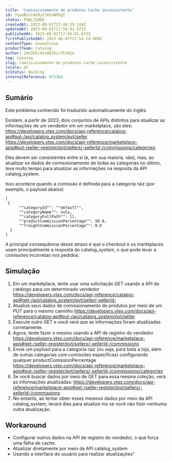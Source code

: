 ```yaml
---
title: 'Comissionamento de produtos Cache inconsistente'
id: 7queBSJcAG9yIlKbvWOVgY
status: PUBLISHED
createdAt: 2023-08-01T17:48:39.144Z
updatedAt: 2023-08-01T17:56:01.673Z
publishedAt: 2023-08-01T17:56:01.673Z
firstPublishedAt: 2023-08-01T17:54:19.969Z
contentType: knownIssue
productTeam: Catalog
author: 2mXZkbi0oi061KicTExNjo
tag: Catalog
slug: comissionamento-de-produtos-cache-inconsistente
locale: pt
kiStatus: Backlog
internalReference: 872364
---
```


## Sumário

<div class="alert alert-info">
  <p>Este problema conhecido foi traduzido automaticamente do inglês.</p>
</div>

Existem, a partir de 2023, dois conjuntos de APIs distintos para atualizar as informações de um vendedor em um marketplace, são eles:
https://developers.vtex.com/docs/api-reference/catalog-api#put-/api/catalog_system/pvt/seller
https://developers.vtex.com/docs/api-reference/marketplace-apis#put-/seller-register/pvt/sellers/-sellerId-/commissions/categories

Eles devem ser consistentes entre si (e, em sua maioria, são), mas, ao atualizar os dados de comissionamento de todas as categorias no último, leva muito tempo para atualizar as informações na resposta da API catalog_system.

Isso acontece quando a comissão é definida para a categoria raiz (por exemplo, o payload abaixo)

```
[
 {
      ""categoryId"": ""default"",
      ""categoryName"": nulo,
      ""categoryFullPath"": [],
      ""productCommissionPercentage"": 50.0,
      ""freightCommissionPercentage"": 0.0
  }
]
```

A principal consequência desse atraso é que o checkout e os marktplaces usam principalmente a resposta do catalog_system, o que pode levar a comissões incorretas nos pedidos.


## Simulação


1. Em um marketplace, tente usar uma solicitação GET usando a API do catálogo para um determinado vendedor https://developers.vtex.com/docs/api-reference/catalog-api#get-/api/catalog_system/pvt/seller/-sellerId-
2. Atualize seus dados de comissionamento de produtos por meio de um PUT para o mesmo caminho https://developers.vtex.com/docs/api-reference/catalog-api#put-/api/catalog_system/pvt/seller
3. Execute outro GET e você verá que as informações foram atualizadas corretamente.
4. Agora, tente fazer o mesmo usando a API de registro do vendedor https://developers.vtex.com/docs/api-reference/marketplace-apis#get-/seller-register/pvt/sellers/-sellerId-/commissions
5. Envie um payload para a categoria raiz (ou seja, para toda a loja, além de outras categorias com comissões específicas) configurando qualquer productComissionPercentage https://developers.vtex.com/docs/api-reference/marketplace-apis#put-/seller-register/pvt/sellers/-sellerId-/commissions/categories
6. Se você buscar dados por meio de GET para essa mesma coleção, verá as informações atualizadas: https://developers.vtex.com/docs/api-reference/marketplace-apis#get-/seller-register/pvt/sellers/-sellerId-/commissions
7. No entanto, ao tentar obter esses mesmos dados por meio da API catalog_system, levará dias para atualizá-los se você não fizer nenhuma outra atualização.


## Workaround

- Configurar outros dados na API de registro do vendedor, o que força uma falha de cache.
- Atualizar diretamente por meio da API catalog_system
- Usando a interface do usuário para realizar atualizações"

